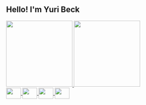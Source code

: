 ## Hello! I'm Yuri Beck

<div style="display: flex; justify-content: space-between;">
  <a href="https://github.com/yurigsbeck"/>
    <img height="180px" src="https://github-readme-stats.vercel.app/api?username=yurigsbeck&theme=dark&show_icons=true"/>
    <img height="180px" src="https://github-readme-stats.vercel.app/api/top-langs/?username=yurigsbeck&layout=compact&langs_count=16&theme=dark"/>
</div>
<div style="display: inline_block">
  <img align="center" height=30 width=40 src="https://cdn.jsdelivr.net/gh/devicons/devicon@latest/icons/javascript/javascript-original.svg">
  <img align="center" height=30 width=40 src="https://cdn.jsdelivr.net/gh/devicons/devicon@latest/icons/typescript/typescript-original.svg">
  <img align="center" height=30 width=40 src="https://cdn.jsdelivr.net/gh/devicons/devicon@latest/icons/html5/html5-original.svg">
  <img align="center" height=30 width=40  src="https://cdn.jsdelivr.net/gh/devicons/devicon@latest/icons/css3/css3-original.svg">
</div>
